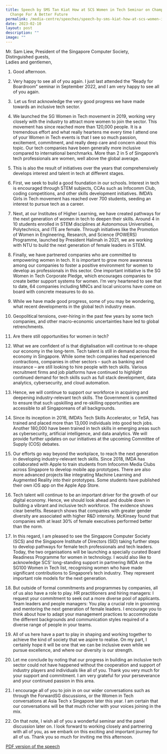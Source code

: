 ```yaml
---
title: Speech by SMS Tan Kiat How at SCS Women in Tech Seminar on Champion
  Change For A Better Future
permalink: /media-centre/speeches/speech-by-sms-kiat-how-at-scs-women-in-tech-seminar/
date: 2023-02-10
layout: post
description: ""
image: ""
---
```

Mr. Sam Liew, President of the Singapore Computer Society,   
Distinguished guests,   
Ladies and gentlemen,   
  
1. Good afternoon.  
  
2. Very happy to see all of you again. I just last attended the “Ready for Boardroom” seminar in September 2022, and I am very happy to see all of you again.  
  
3.  Let us first acknowledge the very good progress we have made towards an inclusive tech sector.   
  
4. We launched the SG Women in Tech movement in 2019, working very closely with the industry to attract more women to join the sector. This movement has since reached more than 120,000 people. It is a tremendous effort and what really heartens me every time I attend one of your Women in Tech events is that I see so much passion, excitement, commitment, and really deep care and concern about this topic. Our tech companies have been generally more inclusive compared to international benchmarks. More than 2 in 5 of Singapore’s tech professionals are women, well above the global average.   
  
5. This is also the result of initiatives over the years that comprehensively develops interest and talent in tech at different stages.  
  
6. First, we seek to build a good foundation in our schools. Interest in tech is encouraged through STEM subjects, CCAs such as Infocomm Club, coding competitions, and other skills development initiatives. IMDA’s Girls in Tech movement has reached over 700 students, seeding an interest to pursue tech as a career.   
  
7. Next, at our Institutes of Higher Learning, we have created pathways for the next generation of women in tech to deepen their skills. Around 4 in 10 students enrolled in STEM disciplines at Autonomous Universities, Polytechnics, and ITE are female. Through initiatives like the Promotion of Women in Engineering, Research, and Science (POWERS) Programme, launched by President Halimah in 2021, we are working with NTU to build the next generation of female leaders in STEM.  
  
8. Finally, we have partnered companies who are committed to empowering women in tech. It is important to grow more awareness among our companies to foster a positive environment for women to develop as professionals in this sector. One important initiative is the SG Women in Tech Corporate Pledge, which encourages companies to create better support systems for women. I’m very heartened to see that to date, 64 companies including MNCs and local unicorns have come on board with concrete measures to do so.   
  
9. While we have made good progress, some of you may be wondering, what recent developments in the global tech industry mean.   
  
10. Geopolitical tensions, over-hiring in the past few years by some tech companies, and other macro-economic uncertainties have led to global retrenchments.   
  
11. Are there still opportunities for women in tech?  
  
12. What we are confident of is that digitalisation will continue to re-shape our economy in the long-term. Tech talent is still in demand across the economy in Singapore. While some tech companies had experienced contractions, companies in other sectors – such as banking and insurance – are still looking to hire people with tech skills. Various recruitment firms and job platforms have continued to highlight continued demand for tech skills such as full stack development, data analytics, cybersecurity, and cloud automation.

13. Hence, we will continue to support our workforce in acquiring and deepening industry-relevant tech skills. The Government is committed to ensure that such upskilling and re-skilling opportunities are accessible to all Singaporeans of all backgrounds.

14. Since its inception in 2016, IMDA’s Tech Skills Accelerator, or TeSA, has trained and placed more than 13,000 individuals into good tech jobs. Another 180,000 have been trained in tech skills in emerging areas such as cybersecurity, artificial intelligence, and data analytics. We will provide further updates on our initiatives at the upcoming Committee of Supply (COS) debates.  
  
15. Our efforts go way beyond the workplace, to reach the next generation in developing industry-relevant tech skills. Since 2018, IMDA has collaborated with Apple to train students from Infocomm Media Clubs across Singapore to develop mobile app prototypes. There are also more advanced projects like integrating Machine Learning and Augmented Reality into their prototypes. Some students have published their own iOS app on the Apple App Store.

16. Tech talent will continue to be an important driver for the growth of our digital economy. Hence, we should look ahead and double down in building a vibrant and inclusive tech workforce. The evidence shows clear benefits. Research shows that companies with greater gender diversity are associated with higher R&D intensity. McKinsey found that companies with at least 30% of female executives performed better than the norm.

17. In this regard, I am pleased to see the Singapore Computer Society (SCS) and the Singapore Institute of Directors (SID) taking further steps to develop pathways for female tech professionals and tech leaders. Today, the two organisations will be launching a specially curated Board Readiness Programme for women in technology. I would also like to acknowledge SCS’ long-standing support in partnering IMDA on the SG100 Women in Tech list, recognising women who have made significant contributions to Singapore’s tech industry. They represent important role models for the next generation.

18. But outside of formal commitments and programmes by companies, all of us also have a role to play. HR practitioners and hiring managers: I request your commitment to seek out a more diverse pool of applicants. Team leaders and people managers: You play a crucial role in grooming and mentoring the next generation of female leaders. I encourage you to think about how to adapt your management practices to accommodate the different backgrounds and communication styles required of a diverse range of people in your teams.

19. All of us here have a part to play in shaping and working together to achieve the kind of society that we aspire to realise. On my part, I certainly hope it will be one that we can be inclusive even while we pursue excellence, and where our diversity is our strength.

20. Let me conclude by noting that our progress in building an inclusive tech sector could not have happened without the cooperation and support of industry players and individuals like all of you. Thank you very much for your support and commitment. I am very grateful for your perseverance and your continued passion in this area.

21. I encourage all of you to join in on our wider conversations such as through the ForwardSG discussions, or the Women in Tech conversations at Asia Tech x Singapore later this year. I am certain that our conversations will be that much richer with your voices joining in the mix.

22. On that note, I wish all of you a wonderful seminar and the panel discussion later on. I look forward to working closely and partnering with all of you, as we embark on this exciting and important journey for all of us. Thank you so much for inviting me this afternoon.

[PDF version of the speech](/files/Speeches%202023/speech%20by%20sms%20tan%20kiat%20how%20at%20scs%20women%20in%20tech%20(wit)%20seminar%20on%20champion%20change%20for%20a%20better%20future.pdf)